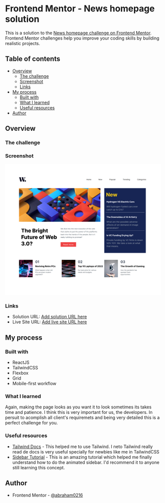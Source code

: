 # Frontend Mentor - News homepage solution

This is a solution to the [News homepage challenge on Frontend Mentor](https://www.frontendmentor.io/challenges/news-homepage-H6SWTa1MFl). Frontend Mentor challenges help you improve your coding skills by building realistic projects. 

## Table of contents

- [Overview](#overview)
  - [The challenge](#the-challenge)
  - [Screenshot](#screenshot)
  - [Links](#links)
- [My process](#my-process)
  - [Built with](#built-with)
  - [What I learned](#what-i-learned)
  - [Useful resources](#useful-resources)
- [Author](#author)



## Overview

### The challenge


### Screenshot

![News Page](./src/assets/images/localhost_3000_%20(1).png)


### Links

- Solution URL: [Add solution URL here](https://your-solution-url.com)
- Live Site URL: [Add live site URL here](https://your-live-site-url.com)

## My process

### Built with

- ReactJS
- TailwindCSS
- Flexbox
- Grid
- Mobile-first workflow





### What I learned

Again, making the page looks as you want it to look sometimes its takes time and patience. I think this is very important for us, the developers. In persuit to acomplish all client's requiremets and being very detailed this is a perfect challenge for you.




### Useful resources

- [Tailwind Docs](https://tailwindcss.com/docs) - This helped me to use Tailwind. I neto Tailwind really read de docs is very useful specially for newbies like me in TailwindCSS
- [Sidebar Tutorial](https://www.youtube.com/watch?v=Pe1Vo2N3Z2c) - This is an amazing tutorial which helped me finally understand how to do the animated sidebar. I'd recommend it to anyone still learning this concept.



## Author


- Frontend Mentor - [@abraham0216](https://www.frontendmentor.io/profile/abraham0216)




